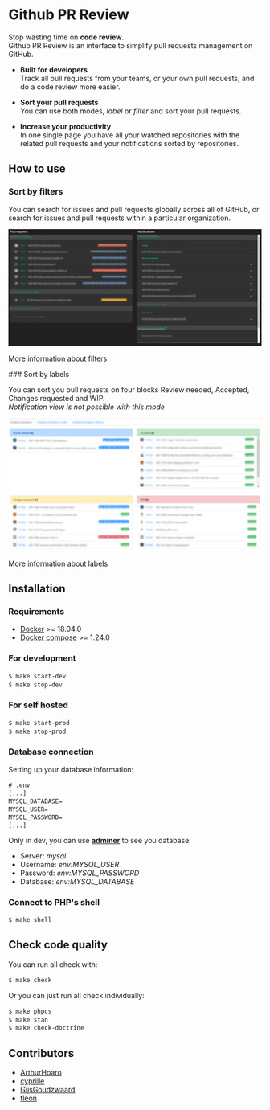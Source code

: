 # Github PR Review

Stop wasting time on **code review**.    
Github PR Review is an interface to simplify pull requests management on GitHub.

- **Built for developers**     
Track all pull requests from your teams, or your own pull requests, and do a code review more easier.

- **Sort your pull requests**    
You can use both modes, _label_ or _filter_ and sort your pull requests.

- **Increase your productivity**    
In one single page you have all your watched repositories with the related pull requests and your notifications sorted
by repositories. 

## How to use

### Sort by filters

You can search for issues and pull requests globally across all of GitHub, or search for issues and pull requests within
a particular organization.

![Sort by filters](github-pr-review-filters.png)

[More information about filters](https://help.github.com/en/github/searching-for-information-on-github/searching-issues-and-pull-requests)

### Sort by labels

You can sort you pull requests on four blocks Review needed, Accepted, Changes requested and WIP.    
_Notification view is not possible with this mode_

![Sort by labels](github-pr-review-labels.png)

[More information about labels](https://help.github.com/en/github/managing-your-work-on-github/about-labels)

## Installation

### Requirements

- [Docker](https://docs.docker.com/install/linux/docker-ce/ubuntu) >= 18.04.0
- [Docker compose](https://docs.docker.com/compose/install) >= 1.24.0

### For development

```bash
$ make start-dev
$ make stop-dev
```

### For self hosted

```bash
$ make start-prod
$ make stop-prod
```

### Database connection

Setting up your database information:

```
# .env
[...]
MYSQL_DATABASE=
MYSQL_USER=
MYSQL_PASSWORD=
[...]
```

Only in dev, you can use **[adminer](http://localhost:8012)** to see you database:
- Server: _mysql_
- Username: _env:MYSQL_USER_
- Password: _env:MYSQL_PASSWORD_
- Database: _env:MYSQL_DATABASE_

### Connect to PHP's shell

```bash
$ make shell
```

## Check code quality

You can run all check with:
```bash
$ make check
```

Or you can just run all check individually:
```bash
$ make phpcs
$ make stan
$ make check-doctrine
```

## Contributors

- [ArthurHoaro](https://github.com/ArthurHoaro)
- [cyprille](https://github.com/cyprille)
- [GijsGoudzwaard](https://github.com/GijsGoudzwaard)
- [tleon](https://github.com/tleon)
